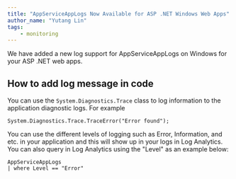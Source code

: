 ```yaml
---
title: "AppServiceAppLogs Now Available for ASP .NET Windows Web Apps"
author_name: "Yutang Lin"
tags:
    - monitoring
---
```


We have added a new log support for AppServiceAppLogs on Windows for your ASP .NET web apps.

## How to add log message in code
You can use the ``System.Diagnostics.Trace`` class to log information to the application diagnostic logs. For example

``` 
System.Diagnostics.Trace.TraceError("Error found");
```

You can use the different levels of logging such as Error, Information, and etc. in your application and this will show up in your logs in Log Analytics. You can also query in Log Analytics using the "Level" as an example below:

```
AppServiceAppLogs 
| where Level == "Error"
```